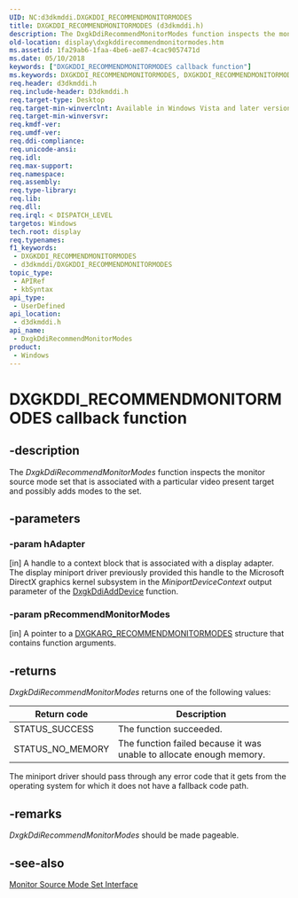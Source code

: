 ```yaml
---
UID: NC:d3dkmddi.DXGKDDI_RECOMMENDMONITORMODES
title: DXGKDDI_RECOMMENDMONITORMODES (d3dkmddi.h)
description: The DxgkDdiRecommendMonitorModes function inspects the monitor source mode set that is associated with a particular video present target and possibly adds modes to the set.
old-location: display\dxgkddirecommendmonitormodes.htm
ms.assetid: 1fa29ab6-1faa-4be6-ae87-4cac9057471d
ms.date: 05/10/2018
keywords: ["DXGKDDI_RECOMMENDMONITORMODES callback function"]
ms.keywords: DXGKDDI_RECOMMENDMONITORMODES, DXGKDDI_RECOMMENDMONITORMODES callback, DmFunctions_0e8f1382-ec41-4953-8e1e-f2a5121acc0c.xml, DxgkDdiRecommendMonitorModes, DxgkDdiRecommendMonitorModes callback function [Display Devices], d3dkmddi/DxgkDdiRecommendMonitorModes, display.dxgkddirecommendmonitormodes
req.header: d3dkmddi.h
req.include-header: D3dkmddi.h
req.target-type: Desktop
req.target-min-winverclnt: Available in Windows Vista and later versions of the Windows operating systems.
req.target-min-winversvr: 
req.kmdf-ver: 
req.umdf-ver: 
req.ddi-compliance: 
req.unicode-ansi: 
req.idl: 
req.max-support: 
req.namespace: 
req.assembly: 
req.type-library: 
req.lib: 
req.dll: 
req.irql: < DISPATCH_LEVEL
targetos: Windows
tech.root: display
req.typenames: 
f1_keywords:
 - DXGKDDI_RECOMMENDMONITORMODES
 - d3dkmddi/DXGKDDI_RECOMMENDMONITORMODES
topic_type:
 - APIRef
 - kbSyntax
api_type:
 - UserDefined
api_location:
 - d3dkmddi.h
api_name:
 - DxgkDdiRecommendMonitorModes
product:
 - Windows
---
```


# DXGKDDI_RECOMMENDMONITORMODES callback function


## -description

The <i>DxgkDdiRecommendMonitorModes</i> function inspects the monitor source mode set that is associated with a particular video present target and possibly adds modes to the set.

## -parameters

### -param hAdapter

[in] A handle to a context block that is associated with a display adapter. The display miniport driver previously provided this handle to the Microsoft DirectX graphics kernel subsystem in the <i>MiniportDeviceContext</i> output parameter of the <a href="/windows-hardware/drivers/ddi/dispmprt/nc-dispmprt-dxgkddi_add_device">DxgkDdiAddDevice</a> function.

### -param pRecommendMonitorModes

[in] A pointer to a <a href="/windows-hardware/drivers/ddi/d3dkmddi/ns-d3dkmddi-_dxgkarg_recommendmonitormodes">DXGKARG_RECOMMENDMONITORMODES</a> structure that contains function arguments.

## -returns

<i>DxgkDdiRecommendMonitorModes</i> returns one of the following values:

|Return code|Description|
|--- |--- |
|STATUS_SUCCESS|The function succeeded.|
|STATUS_NO_MEMORY|The function failed because it was unable to allocate enough memory.|

The miniport driver should pass through any error code that it gets from the operating system for which it does not have a fallback code path.

## -remarks

<i>DxgkDdiRecommendMonitorModes</i> should be made pageable.

## -see-also

<a href="/windows-hardware/drivers/ddi/index">Monitor Source Mode Set Interface</a>